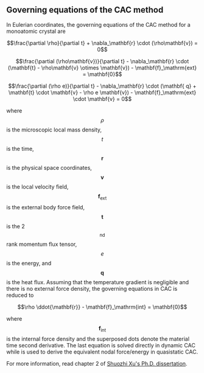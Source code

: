 ## Governing equations of the CAC method

In Eulerian coordinates, the governing equations of the CAC method for a monoatomic crystal are

$$\frac{\partial \rho}{\partial t} + \nabla_\mathbf{r} \cdot (\rho\mathbf{v}) = 0$$

$$\frac{\partial (\rho\mathbf{v})}{\partial t} - \nabla_\mathbf{r} \cdot (\mathbf{t} - \rho\mathbf{v} \otimes \mathbf{v}) - \mathbf{f}_\mathrm{ext} = \mathbf{0}$$

$$\frac{\partial (\rho e)}{\partial t} - \nabla_\mathbf{r} \cdot (\mathbf{	q} + \mathbf{t} \cdot \mathbf{v} - \rho e \mathbf{v}) - \mathbf{f}_\mathrm{ext} \cdot \mathbf{v} = 0$$

where $$\rho$$ is the microscopic local mass density, $$t$$ is the time, $$\mathbf{r}$$ is the physical space coordinates, $$\mathbf{v}$$ is the local velocity field, $$\mathbf{f}_\mathrm{ext}$$ is the external body force field, $$\mathbf{t}$$ is the 2$$^\mathrm{nd}$$ rank momentum flux tensor, $$e$$ is the energy, and $$\mathbf{q}$$ is the heat flux. Assuming that the temperature gradient is negligible and there is no external force density, the governing equations in CAC is reduced to

$$\rho \ddot{\mathbf{r}} - \mathbf{f}_\mathrm{int} = \mathbf{0}$$

where $$\mathbf{f}_\mathrm{int}$$ is the internal force density and the superposed dots denote the material time second derivative. The last equation is solved directly in dynamic CAC while is used to derive the equivalent nodal force/energy in quasistatic CAC.

For more information, read chapter 2 of [Shuozhi Xu's Ph.D. dissertation](https://smartech.gatech.edu/handle/1853/56314).